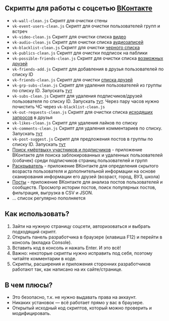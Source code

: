 ## Скрипты для работы с соцсетью [ВКонтакте](https://vk.com)

* `vk-wall-clean.js` Скрипт для очистки стены
* `vk-event-users-clean.js` Скрипт для очистки пользователей групп и встреч
* `vk-video-clean.js` Скрипт для очистки списка [видео](https://vk.com/video)
* `vk-audio-clean.js` Скрипт для очистки списка [аудиозаписей](https://m.vk.com/audio)
* `vk-blacklist-clean.js` Скрипт для очистки [черного списка](https://vk.com/settings?act=blacklist)
* `vk-publics-clean.js` Скрипт для очистки подписок на паблики
* `vk-possible-friends-clean.js` Скрипт для очистки списка [возможных друзей](https://vk.com/friends?act=find)
* `vk-friends-add.js` Скрипт для добавления в друзья пользователей по списку ID
* `vk-friends-clean.js` Скрипт для очистки [списка друзей](https://vk.com/friends)
* `vk-grp-subs-clean.js` Скрипт для удаления пользователей из группы по списку ID. Запускать [тут](https://vk.com/dev/groups.removeUser)
* `vk-subs-clean.js` Скрипт для удаления подписчиков/друзей пользователя по списку ID. Запускать [тут](https://vk.com/dev/account.ban). Через пару часов нужно почистить ЧС через `vk-blacklist-clean.js`
* `vk-out-requests-clean.js` Скрипт для очистки списка [исходящих запросов](https://vk.com/friends?section=out_requests) в друзья
* `vk-likes-clean.js` Скрипт для удаления лайков по списку
* `vk-comments-clean.js` Скрипт для удаления комментариев по списку. Запускать [тут](https://vk.com/dev/wall.deleteComment)
* `vk-post-suggest.js` Скрипт для предложения постов в группы по списку ID. Запускать [тут](https://vk.com/dev/wall.post)
* [Поиск «мёртвых» участников и подписчиков](https://vk.com/app2732533) - приложение ВКонтакте для поиска заблокированных и удаленных пользователей (собачек) среди подписчиков страниц пользователей и групп
* [Раскрыватель](https://vk.com/app3842325) - приложение ВКонтакте для определения скрытого возраста пользователя и дополнительной информации на основе сканирования информации его друзей (возраст, город, ВУЗ, школа)
* [Посты](https://vk.com/app3876642) - приложение ВКонтакте для анализа постов пользователей и сообществ. Просмотр истории постов, поиск популярных постов, фильтрация, выгрузка в CSV и JSON.
* ... список регулярно пополняется

## Как использовать?
1. Зайти на нужную страницу соцсети, авторизоваться и выбрать подходящий скрипт.
2. Открыть панель разработчика в браузере (клавиша F12) и перейти в консоль (вкладка Console).
3. Вставить код в консоль и нажать Enter. И это всё!
4. Важно: некоторые скрипты нужно исправить под себя, поэтому читайте комментарии в коде. 
5. Скрипты, расширения и приложения сторонних разработчиков работают так, как написано на их сайте/странице.

## В чем плюсы?
* Это безопасно, т.к. не нужно выдавать права на аккаунт.
* Никаких установок — всё работает прямо у вас в браузере.
* Открытый исходный код скриптов, который можно проверить и модифицировать.
